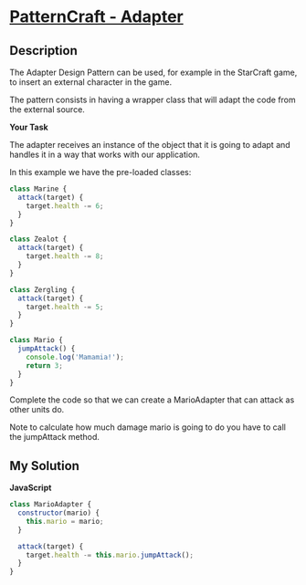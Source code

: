 # [PatternCraft - Adapter](https://www.codewars.com/kata/56919e637b2b971492000036)

## Description

The Adapter Design Pattern can be used, for example in the StarCraft game, to insert an external character in the game.

The pattern consists in having a wrapper class that will adapt the code from the external source.

**Your Task**

The adapter receives an instance of the object that it is going to adapt and handles it in a way that works with our application.

In this example we have the pre-loaded classes:

```js
class Marine {
  attack(target) {
    target.health -= 6;
  }
}

class Zealot {
  attack(target) {
    target.health -= 8;
  }
}

class Zergling {
  attack(target) {
    target.health -= 5;
  }
}

class Mario {
  jumpAttack() {
    console.log('Mamamia!');
    return 3;
  }
}
```

Complete the code so that we can create a MarioAdapter that can attack as other units do.

Note to calculate how much damage mario is going to do you have to call the jumpAttack method.

## My Solution

**JavaScript**

```js
class MarioAdapter {
  constructor(mario) {
    this.mario = mario;
  }

  attack(target) {
    target.health -= this.mario.jumpAttack();
  }
}
```
